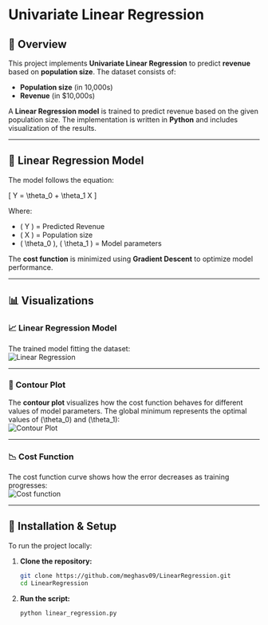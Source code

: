 # Univariate Linear Regression

## 📌 Overview
This project implements **Univariate Linear Regression** to predict **revenue** based on **population size**. The dataset consists of:  
- **Population size** (in 10,000s)  
- **Revenue** (in $10,000s)  

A **Linear Regression model** is trained to predict revenue based on the given population size. The implementation is written in **Python** and includes visualization of the results.

---

## 🔹 Linear Regression Model
The model follows the equation:

\[
Y = \theta_0 + \theta_1 X
\]

Where:  
- \( Y \) = Predicted Revenue  
- \( X \) = Population size  
- \( \theta_0 \), \( \theta_1 \) = Model parameters  

The **cost function** is minimized using **Gradient Descent** to optimize model performance.

---

## 📊 Visualizations

### 📈 Linear Regression Model
The trained model fitting the dataset:  
![Linear Regression](Revenue-for-the-population/Linear_Regression_model.png?raw=true "Linear Regression Model")

---

### 🌄 Contour Plot  
The **contour plot** visualizes how the cost function behaves for different values of model parameters. The global minimum represents the optimal values of \(\theta_0\) and \(\theta_1\):  
![Contour Plot](Revenue-for-the-population/contour_plot.png?raw=true "Contour plot")

---

### 📉 Cost Function  
The cost function curve shows how the error decreases as training progresses:  
![Cost function](Revenue-for-the-population/cost_function.png?raw=true "Cost Function")

---

## 🚀 Installation & Setup
To run the project locally:

1. **Clone the repository:**
   ```bash
   git clone https://github.com/meghasv09/LinearRegression.git
   cd LinearRegression
2. **Run the script:**
   ```bash
   python linear_regression.py



